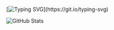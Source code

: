 
[![Typing SVG](https://readme-typing-svg.herokuapp.com?color=F74C4C&center=true&lines=Welcome+to+my+GitHub+profile!;I'm+Dadda+Developer;Follow+me+to+see+my+projects!;Letsgoski;)](https://git.io/typing-svg)

![GitHub Stats](https://github-readme-stats.vercel.app/api?username=Daddavis&show_icons=true&hide_title=true&count_private=true&include_all_commits=true&hide=prs)



